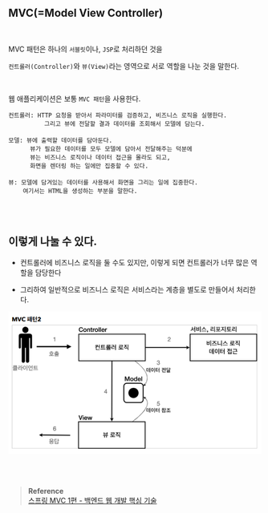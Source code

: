 ## MVC(=Model View Controller)

<br/>

MVC 패턴은 하나의 `서블릿`이나, `JSP`로 처리하던 것을 

`컨트롤러(Controller)`와 `뷰(View)`라는 영역으로 서로 역할을 나눈 것을 말한다. 

<br/>

웹 애플리케이션은 보통 `MVC 패턴`을 사용한다.

```
컨트롤러: HTTP 요청을 받아서 파라미터를 검증하고, 비즈니스 로직을 실행한다. 
          그리고 뷰에 전달할 결과 데이터를 조회해서 모델에 담는다.

모델: 뷰에 출력할 데이터를 담아둔다. 
      뷰가 필요한 데이터를 모두 모델에 담아서 전달해주는 덕분에 
      뷰는 비즈니스 로직이나 데이터 접근을 몰라도 되고, 
      화면을 렌더링 하는 일에만 집중할 수 있다.

뷰: 모델에 담겨있는 데이터를 사용해서 화면을 그리는 일에 집중한다. 
    여기서는 HTML을 생성하는 부분을 말한다.
```

<br/><br/>

## 이렇게 나눌 수 있다.

- 컨트롤러에 비즈니스 로직을 둘 수도 있지만, 이렇게 되면 컨트롤러가 너무 많은 역할을 담당한다
    
- 그리하여 일반적으로 비즈니스 로직은 서비스라는 계층을 별도로 만들어서 처리한다.

![이미지](/programming/img/입문74.PNG)


<br/><br/>

>**Reference** <br/>[스프링 MVC 1편 - 백엔드 웹 개발 핵심 기술](https://www.inflearn.com/course/%EC%8A%A4%ED%94%84%EB%A7%81-mvc-1)